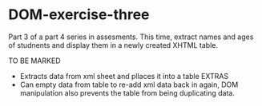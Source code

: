 # DOM-exercise-three

Part 3 of a part 4 series in assesments. This time, extract names and ages of studnents and display them in a newly created XHTML table.

TO BE MARKED 
- Extracts data from xml sheet and pllaces it into a table
EXTRAS
- Can empty data from table to re-add xml data back in again, DOM manipulation also prevents the table from being duplicating data.
